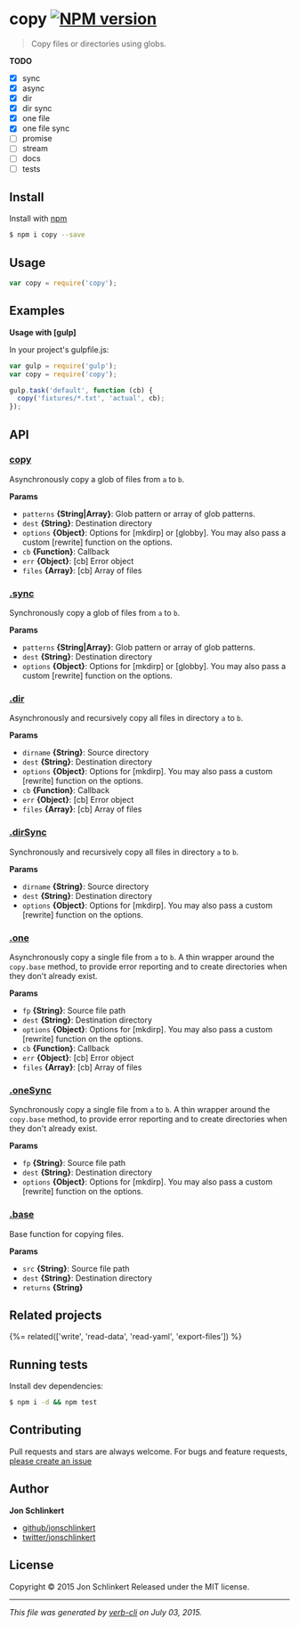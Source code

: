 # copy [![NPM version](https://badge.fury.io/js/copy.svg)](http://badge.fury.io/js/copy)

> Copy files or directories using globs.

**TODO**

* [x] sync
* [x] async
* [x] dir
* [x] dir sync
* [x] one file
* [x] one file sync
* [ ] promise
* [ ] stream
* [ ] docs
* [ ] tests

## Install

Install with [npm](https://www.npmjs.com/)

```sh
$ npm i copy --save
```

## Usage

```js
var copy = require('copy');
```

## Examples

**Usage with [gulp]**

In your project's gulpfile.js:

```js
var gulp = require('gulp');
var copy = require('copy');

gulp.task('default', function (cb) {
  copy('fixtures/*.txt', 'actual', cb);
});
```

## API

### [copy](index.js#L24)

Asynchronously copy a glob of files from `a` to `b`.

**Params**

* `patterns` **{String|Array}**: Glob pattern or array of glob patterns.
* `dest` **{String}**: Destination directory
* `options` **{Object}**: Options for [mkdirp] or [globby]. You may also pass a custom [rewrite] function on the options.
* `cb` **{Function}**: Callback
* `err` **{Object}**: [cb] Error object
* `files` **{Array}**: [cb] Array of files

### [.sync](index.js#L48)

Synchronously copy a glob of files from `a` to `b`.

**Params**

* `patterns` **{String|Array}**: Glob pattern or array of glob patterns.
* `dest` **{String}**: Destination directory
* `options` **{Object}**: Options for [mkdirp] or [globby]. You may also pass a custom [rewrite] function on the options.

### [.dir](index.js#L72)

Asynchronously and recursively copy all files in directory `a` to `b`.

**Params**

* `dirname` **{String}**: Source directory
* `dest` **{String}**: Destination directory
* `options` **{Object}**: Options for [mkdirp]. You may also pass a custom [rewrite] function on the options.
* `cb` **{Function}**: Callback
* `err` **{Object}**: [cb] Error object
* `files` **{Array}**: [cb] Array of files

### [.dirSync](index.js#L96)

Synchronously and recursively copy all files in directory `a` to `b`.

**Params**

* `dirname` **{String}**: Source directory
* `dest` **{String}**: Destination directory
* `options` **{Object}**: Options for [mkdirp]. You may also pass a custom [rewrite] function on the options.

### [.one](index.js#L117)

Asynchronously copy a single file from `a` to `b`. A thin wrapper around the `copy.base`
method, to provide error reporting and to create directories when they
don't already exist.

**Params**

* `fp` **{String}**: Source file path
* `dest` **{String}**: Destination directory
* `options` **{Object}**: Options for [mkdirp]. You may also pass a custom [rewrite] function on the options.
* `cb` **{Function}**: Callback
* `err` **{Object}**: [cb] Error object
* `files` **{Array}**: [cb] Array of files

### [.oneSync](index.js#L147)

Synchronously copy a single file from `a` to `b`. A thin wrapper around the `copy.base`
method, to provide error reporting and to create directories when they
don't already exist.

**Params**

* `fp` **{String}**: Source file path
* `dest` **{String}**: Destination directory
* `options` **{Object}**: Options for [mkdirp]. You may also pass a custom [rewrite] function on the options.

### [.base](index.js#L166)

Base function for copying files.

**Params**

* `src` **{String}**: Source file path
* `dest` **{String}**: Destination directory
* `returns` **{String}**

## Related projects

{%= related(['write', 'read-data', 'read-yaml', 'export-files']) %}

## Running tests

Install dev dependencies:

```sh
$ npm i -d && npm test
```

## Contributing

Pull requests and stars are always welcome. For bugs and feature requests, [please create an issue](https://github.com/jonschlinkert/copy/issues/new)

## Author

**Jon Schlinkert**

+ [github/jonschlinkert](https://github.com/jonschlinkert)
+ [twitter/jonschlinkert](http://twitter.com/jonschlinkert)

## License

Copyright © 2015 Jon Schlinkert
Released under the MIT license.

***

_This file was generated by [verb-cli](https://github.com/assemble/verb-cli) on July 03, 2015._